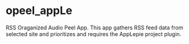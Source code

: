 # opeel_appLe
RSS Oraganized Audio Peel App. This app gathers RSS feed data from selected site and prioritizes and requires the AppLepie project plugin.
